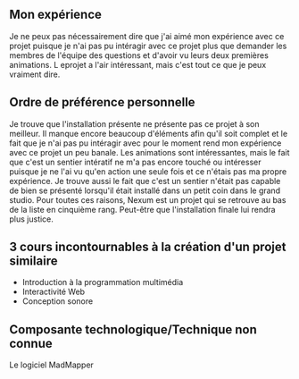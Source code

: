 <h2>Mon expérience</h2> 
Je ne peux pas nécessairement dire que j'ai aimé mon expérience avec ce projet puisque je n'ai pas pu intéragir avec ce projet plus que demander les membres de l'équipe des questions et d'avoir vu leurs deux premières animations. L eprojet a l'air intéressant, mais c'est tout ce que je peux vraiment dire.  

<h2>Ordre de préférence personnelle</h2> 
Je trouve que l'installation présente ne présente pas ce projet à son meilleur. Il manque encore beaucoup d'éléments afin qu'il soit complet et le fait que je n'ai pas pu intéragir avec pour le moment rend mon expérience avec ce projet un peu banale. Les animations sont intéressantes, mais le fait que c'est un sentier intératif ne m'a pas encore touché ou intéresser puisque je ne l'ai vu qu'en action une seule fois et ce n'étais pas ma propre expérience. Je trouve aussi le fait que c'est un sentier n'était pas capable de bien se présenté lorsqu'il était installé dans un petit coin dans le grand studio. Pour toutes ces raisons, Nexum est un projet qui se retrouve au bas de la liste en cinquième rang. Peut-être que l'installation finale lui rendra plus justice.  

<h2>3 cours incontournables à la création d'un projet similaire</h2> 

- Introduction à la programmation multimédia
- Interactivité Web
- Conception sonore

<h2>Composante technologique/Technique non connue</h2> 
Le logiciel MadMapper
